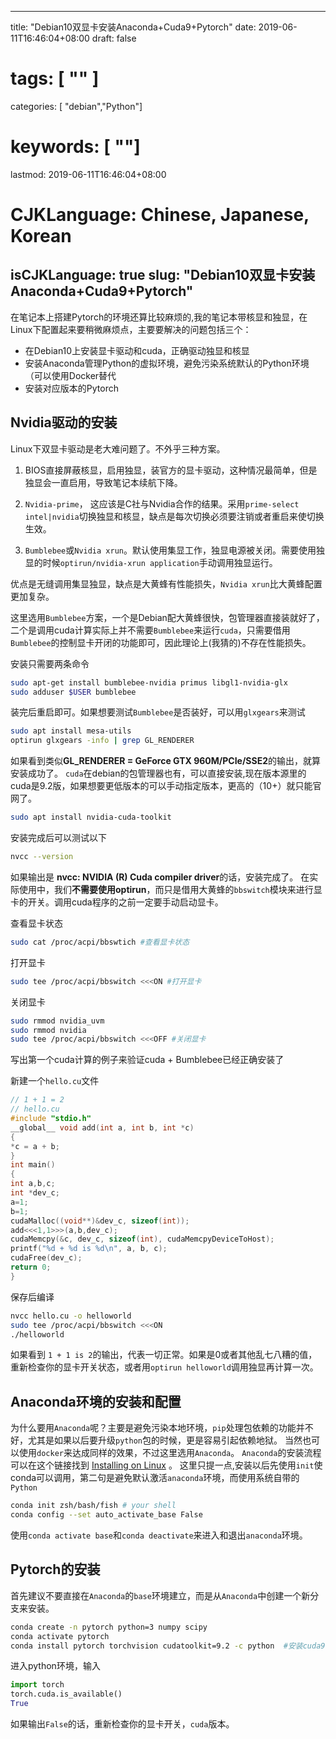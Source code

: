 
---
title: "Debian10双显卡安装Anaconda+Cuda9+Pytorch"
date: 2019-06-11T16:46:04+08:00
draft: false
# tags: [ "" ]
categories: [ "debian","Python"]
# keywords: [ ""]
lastmod: 2019-06-11T16:46:04+08:00
# CJKLanguage: Chinese, Japanese, Korean
isCJKLanguage: true
slug: "Debian10双显卡安装Anaconda+Cuda9+Pytorch"
---

在笔记本上搭建Pytorch的环境还算比较麻烦的,我的笔记本带核显和独显，在Linux下配置起来要稍微麻烦点，主要要解决的问题包括三个：

- 在Debian10上安装显卡驱动和cuda，正确驱动独显和核显
- 安装Anaconda管理Python的虚拟环境，避免污染系统默认的Python环境（可以使用Docker替代
- 安装对应版本的Pytorch

## Nvidia驱动的安装

Linux下双显卡驱动是老大难问题了。不外乎三种方案。

1. BIOS直接屏蔽核显，启用独显，装官方的显卡驱动，这种情况最简单，但是独显会一直启用，导致笔记本续航下降。

2. `Nvidia-prime`， 这应该是C社与Nvidia合作的结果。采用`prime-select intel|nvidia`切换独显和核显，缺点是每次切换必须要注销或者重启来使切换生效。

3. `Bumblebee`或`Nvidia xrun`。默认使用集显工作，独显电源被关闭。需要使用独显的时候`optirun/nvidia-xrun application`手动调用独显运行。

优点是无缝调用集显独显，缺点是大黄蜂有性能损失，`Nvidia xrun`比大黄蜂配置更加复杂。

这里选用`Bumblebee`方案，一个是Debian配大黄蜂很快，包管理器直接装就好了，二个是调用cuda计算实际上并不需要`Bumblebee`来运行`cuda`，只需要借用
`Bumblebee`的控制显卡开闭的功能即可，因此理论上(我猜的)不存在性能损失。

安装只需要两条命令

```bash
sudo apt-get install bumblebee-nvidia primus libgl1-nvidia-glx
sudo adduser $USER bumblebee
```

装完后重启即可。如果想要测试`Bumblebee`是否装好，可以用`glxgears`来测试

```bash
sudo apt install mesa-utils
optirun glxgears -info | grep GL_RENDERER
```

如果看到类似**GL_RENDERER   = GeForce GTX 960M/PCIe/SSE2**的输出，就算安装成功了。
`cuda`在debian的包管理器也有，可以直接安装,现在版本源里的cuda是9.2版，如果想要更低版本的可以手动指定版本，更高的（10+）就只能官网了。

```bash
sudo apt install nvidia-cuda-toolkit
```

安装完成后可以测试以下

```bash
nvcc --version
```

如果输出是 **nvcc: NVIDIA (R) Cuda compiler driver**的话，安装完成了。
在实际使用中，我们**不需要使用optirun**，而只是借用大黄蜂的`bbswitch`模块来进行显卡的开关。调用cuda程序的之前一定要手动启动显卡。

查看显卡状态

```bash
sudo cat /proc/acpi/bbswtich #查看显卡状态
```

打开显卡

```bash
sudo tee /proc/acpi/bbswitch <<<ON #打开显卡
```

关闭显卡

```bash
sudo rmmod nvidia_uvm
sudo rmmod nvidia
sudo tee /proc/acpi/bbswitch <<<OFF #关闭显卡
```

写出第一个cuda计算的例子来验证cuda + Bumblebee已经正确安装了

新建一个`hello.cu`文件

```cpp
// 1 + 1 = 2
// hello.cu
#include "stdio.h"
__global__ void add(int a, int b, int *c)
{
*c = a + b;
}
int main()
{
int a,b,c;
int *dev_c;
a=1;
b=1;
cudaMalloc((void**)&dev_c, sizeof(int));
add<<<1,1>>>(a,b,dev_c);
cudaMemcpy(&c, dev_c, sizeof(int), cudaMemcpyDeviceToHost);
printf("%d + %d is %d\n", a, b, c);
cudaFree(dev_c);
return 0;
}
```

保存后编译

```bash
nvcc hello.cu -o helloworld
sudo tee /proc/acpi/bbswitch <<<ON
./helloworld
```

如果看到 `1 + 1 is 2`的输出，代表一切正常。如果是0或者其他乱七八糟的值，重新检查你的显卡开关状态，或者用`optirun helloworld`调用独显再计算一次。

## Anaconda环境的安装和配置

为什么要用`Anaconda`呢？主要是避免污染本地环境，`pip`处理包依赖的功能并不好，尤其是如果以后要升级`python`包的时候，更是容易引起依赖地狱。
当然也可以使用`docker`来达成同样的效果，不过这里选用`Anaconda`。
`Anaconda`的安装流程可以在这个链接找到 [Installing on Linux](https://docs.anaconda.com/anaconda/install/linux/) 。
这里只提一点,安装以后先使用`init`使conda可以调用，第二句是避免默认激活`anaconda`环境，而使用系统自带的`Python`

```bash
conda init zsh/bash/fish # your shell
conda config --set auto_activate_base False
```

使用`conda activate base`和`conda deactivate`来进入和退出`anaconda`环境。

## Pytorch的安装

首先建议不要直接在`Anaconda`的`base`环境建立，而是从`Anaconda`中创建一个新分支来安装。

```bash
conda create -n pytorch python=3 numpy scipy
conda activate pytorch
conda install pytorch torchvision cudatoolkit=9.2 -c python  #安装cuda9.2版本的Pytorch
```

进入python环境，输入

```python
import torch
torch.cuda.is_available()
True
```
如果输出`False`的话，重新检查你的显卡开关，`cuda`版本。



